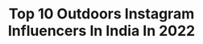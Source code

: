 ---
title: Top 10 Outdoors Instagram Influencers In India In 2022
description: >-
  Find top outdoors Instagram influencers in India in 2022. Most popular hashtags: #india #earthfocus #travelrealindia #kerala.
platform: Instagram
hits: 698
text_top: Discover the most popular Instagram profiles on inBeat.
text_bottom: Our search engine has 698 Instagram influencers like this in India for you to work with.
profiles:
  - username: "jasimjz"
    fullname: >-
      Jasim- India 🇮🇳
    bio: >-
      ≫ travel, outdoors, lifestyle ≪ × based in kerala,India📍 ✎ jasimjas.edk@gmail.com
    location: "India"
    followers: 19919
    engagement: 1010
    commentsToLikes: 0.026553
    id: ck9haw2gsedyc0j78flrcjs7y
    verified: false
    hashtags: "#monestry, #incredible, #ngtindia, #igramming"
  - username: "meinbhiphotographer"
    fullname: >-
      Nishchay | Travel Photographer
    bio: >-
      📸 Outdoors || Lifestyle || Aerial 🍭 #meinbhiphotographer 📍 Mumbai
    location: "India"
    followers: 100644
    engagement: 315
    commentsToLikes: 0.034878
    id: ck0vw3889rwfs0i19d7ez8euj
    verified: false
    hashtags: "#travelrealindia, #meinbhiphotographer, #artofvisuals, #kashmirlovers"
  - username: "stroganovefim"
    fullname: >-
      E F I M   S T R O G A N O V
    bio: >-
      📸 Freelance photographer 🌏 Adventure | Outdoors | Travel 🇷🇺 From Russia with love 📍 Based in Montenegro
    location: "India"
    followers: 51242
    engagement: 327
    commentsToLikes: 0.023318
    id: ckap2ss4r05tj0i78e8weoyt4
    verified: false
    hashtags: "#zcreators, #varanasi, #zcreator, #nikonzrussia"
  - username: "eagertravele"
    fullname: >-
      EagerTraveler|AdventureTravel
    bio: >-
      🌍Indian American exploring the outdoors 🌉SF based writer|photographer|speaker 💻Remote job in Mktng 🙌🏻Seen in Huffpost, Travel&Leisure, Mumbai Mirror
    location: "India"
    followers: 48346
    engagement: 195
    commentsToLikes: 0.213886
    id: ck5hgtxye4qj70i11320sdhmr
    verified: false
    hashtags: "#darlingescapes, #monocountytourism, #telltnlindia, #wearetravelgirls"
  - username: "thewanderingaffair"
    fullname: >-
      Shejal & Girish : Travel & 📷
    bio: >-
      • Travel Creatives | Outdoors | Adventures • Travel & Landscape Photography 🏜 • Conscious Travel 🌱
    location: "India"
    followers: 3359
    engagement: 1108
    commentsToLikes: 0.069505
    id: ckaos2pbqpw8c0i78f24zq68x
    verified: false
    hashtags: "#mypixeldiary, #coloursofindia, #storiesofindia, #yourclicks"
  - username: "_mithun_murali_"
    fullname: >-
      Mithun Murali
    bio: >-
      🍂90's || Indian 🇮🇳|| KL 16 🏍|| Varkala 🏠|| Traveller🦋 || Shoot📸 || Explorer 🌎|| Wanderlust☯️ || Euphoric 🍁 || Outdoors 🌊
    location: "India"
    followers: 6348
    engagement: 625
    commentsToLikes: 0.028254
    id: ck8tcuvfb0rt40j78dq4i98m9
    verified: false
    hashtags: "#shotoniphone"
  - username: "the_lady_gear_pilot"
    fullname: >-
      The Lady Gear Pilot  💕💕
    bio: >-
      CRF- 134 #1999model "Mine"Partner😘 @_the_turtles_queen_ Bro 💕- @_h_a_t_e_r_6874 LIFE is A one Time OFFER, Use it Well. Don't Miss
    location: "India"
    followers: 3301
    engagement: 3096
    commentsToLikes: 0.151734
    id: ck9wi67ab0x320j78736vxm2o
    verified: false
    hashtags: "#keralatourism, #gainwithmchina, #mumbai, #royal"
  - username: "the_indian_messieurs"
    fullname: >-
      Shivam Gupta
    bio: >-
      🛡 The Indian Messieurs™ 👔 Fashion | Lifestyle | Fitness 🧑 NIFT | Fashion Designer & Model ▶️ Follow Me For Daily Fashion Updates 📩 DM/Mail For Collab
    location: "India"
    followers: 21426
    engagement: 911
    commentsToLikes: 0.073152
    id: ck6tmcgr07l2x0j71tc2tt54p
    verified: false
    hashtags: "#dapperlydone, #menblogger, #whiteaesthetic, #urbanfashion"
  - username: "sh.akir9297"
    fullname: >-
      محمّد شاكير
    bio: >-
      •Fashion •Modeling •Photographer☮️ •Enquiries •DM📩 •To Watch More Pictures👇 •Smart City Raipur📍🚦 •Single😎 •Sunni Muslim
    location: "India"
    followers: 2094
    engagement: 2799
    commentsToLikes: 0.258623
    id: ck9wh9iwqww5c0j78yquh1hbg
    verified: false
    hashtags: "#photography, #love, #kochi, #like4likes"
  - username: "riyaction"
    fullname: >-
      Riya Raut
    bio: >-
      Forever Curious 💭
    location: "India"
    followers: 25996
    engagement: 2789
    commentsToLikes: 0.019866
    id: ckf5t9yb0ha2b0j23s78moftr
    verified: false
    hashtags: "#skatergirl, #skateboarding, #westcoast, #pixiecut"
---